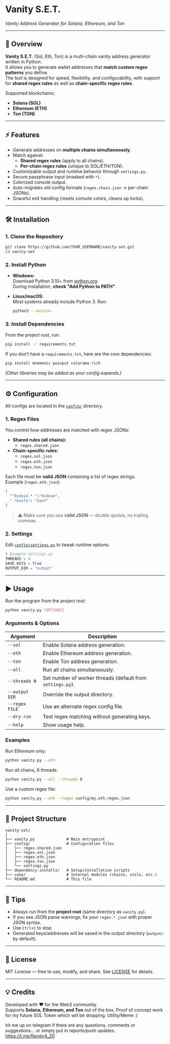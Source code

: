 # Vanity S.E.T.  
_Vanity Address Generator for Solana, Ethereum, and Ton_

---

## 📖 Overview

**Vanity S.E.T.** (Sol, Eth, Ton) is a multi-chain vanity address generator written in Python.  
It allows you to generate wallet addresses that **match custom regex patterns** you define.  
The tool is designed for speed, flexibility, and configurability, with support for **shared regex rules** as well as **chain-specific regex rules**.

Supported blockchains:
- **Solana (SOL)**
- **Ethereum (ETH)**
- **Ton (TON)**

---

## ⚡ Features

- Generate addresses on **multiple chains simultaneously**.
- Match against:
  - **Shared regex rules** (apply to all chains).
  - **Per-chain regex rules** (unique to SOL/ETH/TON).
- Customizable output and runtime behavior through `settings.py`.
- Secure passphrase input (masked with `*`).
- Colorized console output.
- Auto-migrates old config formats (`regex.chain.json` → per-chain JSONs).
- Graceful exit handling (resets console colors, cleans up locks).

---

## 🛠️ Installation

### 1. Clone the Repository
```bash
git clone https://github.com/YOUR_USERNAME/vanity-set.git
cd vanity-set
```

### 2. Install Python
- **Windows:**  
  Download Python 3.10+ from [python.org](https://www.python.org/downloads/windows/).  
  During installation, **check "Add Python to PATH"**.

- **Linux/macOS:**  
  Most systems already include Python 3. Run:
  ```bash
  python3 --version
  ```

### 3. Install Dependencies
From the project root, run:
```bash
pip install -r requirements.txt
```

If you don’t have a `requirements.txt`, here are the core dependencies:
```bash
pip install mnemonic pwinput colorama rich
```

*(Other libraries may be added as your config expands.)*

---

## ⚙️ Configuration

All configs are located in the [`config/`](./config) directory.

### 1. Regex Files
You control how addresses are matched with regex JSONs:

- **Shared rules (all chains):**
  - `regex.shared.json`
- **Chain-specific rules:**
  - `regex.sol.json`
  - `regex.eth.json`
  - `regex.ton.json`

Each file must be **valid JSON** containing a list of regex strings.  
Example (`regex.eth.json`):
```json
[
  "^0xdead.* ":"0xdead",
  ".*beef$": "beef"
]
```

> ⚠️ Make sure you use **valid JSON** — double quotes, no trailing commas.

### 2. Settings
Edit [`config/settings.py`](./config/settings.py) to tweak runtime options:
```python
# Example settings.py
THREADS = 4
SAVE_KEYS = True
OUTPUT_DIR = "output"
```

---

## ▶️ Usage

Run the program from the project root:

```bash
python vanity.py [OPTIONS]
```

### Arguments & Options

| Argument | Description |
|----------|-------------|
| `--sol`  | Enable Solana address generation. |
| `--eth`  | Enable Ethereum address generation. |
| `--ton`  | Enable Ton address generation. |
| `--all`  | Run all chains simultaneously. |
| `--threads N` | Set number of worker threads (default from `settings.py`). |
| `--output DIR` | Override the output directory. |
| `--regex FILE` | Use an alternate regex config file. |
| `--dry-run` | Test regex matching without generating keys. |
| `--help` | Show usage help. |

### Examples

Run Ethereum only:
```bash
python vanity.py --eth
```

Run all chains, 8 threads:
```bash
python vanity.py --all --threads 8
```

Use a custom regex file:
```bash
python vanity.py --eth --regex config/my.eth.regex.json
```

---

## 📂 Project Structure

```
vanity-set/
│
├── vanity.py              # Main entrypoint
├── config/                # Configuration files
│   ├── regex.shared.json
│   ├── regex.sol.json
│   ├── regex.eth.json
│   ├── regex.ton.json
│   └── settings.py
├── dependency-installs/   # Setup/installation scripts
├── vane/                  # Internal modules (chains, utils, etc.)
└── README.md              # This file
```

---

## 🧪 Tips

- Always run from the **project root** (same directory as `vanity.py`).
- If you see JSON parse warnings, fix your `regex.*.json` with proper JSON syntax.
- Use `Ctrl+C` to stop
- Generated keys/addresses will be saved in the output directory (`output/` by default).

---

## 📜 License

MIT License — free to use, modify, and share. See [LICENSE](./LICENSE) for details.

---

## 💡 Credits

Developed with ❤️ for the Web3 community.  
Supports **Solana, Ethereum, and Ton** out of the box.
Proof of concept work for my future SOL Token which will be dropping. Utility/Meme :)

hit me up on telegram if there are any questions, comments or suggestions... or simply put in reports/push updates.
https://t.me/Randy4_20